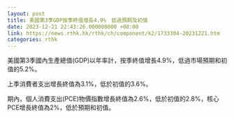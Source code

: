 ```yaml
---
layout: post
title: 美國第3季GDP按季終值增長4.9%　低過預期及初值
date: 2023-12-21 22:43:26.000000000 +08:00
link: https://news.rthk.hk/rthk/ch/component/k2/1733304-20231221.htm
categories: rthk
---
```


美國第3季國內生產總值(GDP)以年率計，按季終值增長4.9%，低過市場預期和初值的5.2%。

上季消費者支出增長終值為3.1%，低於初值的3.6%。

期內，個人消費支出(PCE)物價指數增長終值為2.6%，低於初值的2.8%，核心PCE增長終值為2%，低於預期和初值。
